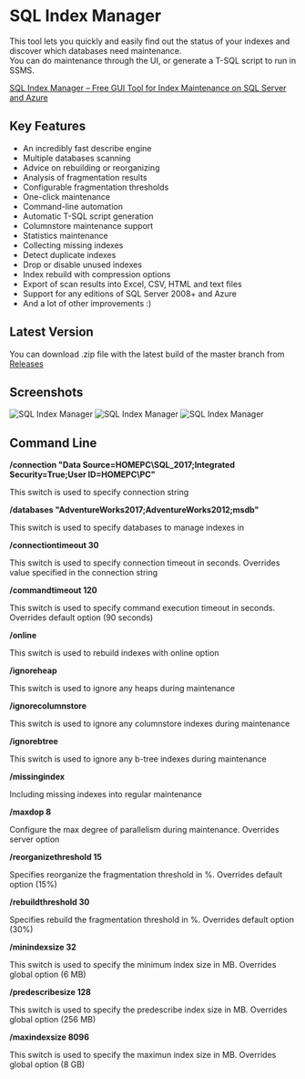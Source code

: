﻿# SQL Index Manager

This tool lets you quickly and easily find out the status of your indexes and discover which databases need maintenance.   
You can do maintenance through the UI, or generate a T-SQL script to run in SSMS.

[SQL Index Manager – Free GUI Tool for Index Maintenance on SQL Server and Azure](https://www.codeproject.com/Articles/5162340/SQL-Index-Manager-Free-GUI-Tool-for-Index-Maintena)

## Key Features

* An incredibly fast describe engine
* Multiple databases scanning
* Advice on rebuilding or reorganizing
* Analysis of fragmentation results
* Configurable fragmentation thresholds
* One-click maintenance
* Command-line automation
* Automatic T-SQL script generation
* Columnstore maintenance support
* Statistics maintenance
* Collecting missing indexes
* Detect duplicate indexes
* Drop or disable unused indexes
* Index rebuild with compression options
* Export of scan results into Excel, CSV, HTML and text files
* Support for any editions of SQL Server 2008+ and Azure
* And a lot of other improvements :)

## Latest Version

You can download .zip file with the latest build of the master branch from [Releases](https://github.com/sergeysyrovatchenko/SQLIndexManager/releases)

## Screenshots

![SQL Index Manager](https://habrastorage.org/webt/jw/8s/vk/jw8svkqqg0ybvtdgt1cdoiulxsm.png)
![SQL Index Manager](https://habrastorage.org/webt/oq/rf/br/oqrfbrezv3yay64mj4gzpt9cjei.png)
![SQL Index Manager](https://habrastorage.org/webt/gr/qb/sq/grqbsqiogtwyppsqulsc73p4fl0.png)

## Command Line

**/connection "Data Source=HOMEPC\SQL_2017;Integrated Security=True;User ID=HOMEPC\PC"**

This switch is used to specify connection string

**/databases "AdventureWorks2017;AdventureWorks2012;msdb"**

This switch is used to specify databases to manage indexes in

**/connectiontimeout 30**

This switch is used to specify connection timeout in seconds. Overrides value specified in the connection string

**/commandtimeout 120**

This switch is used to specify command execution timeout in seconds. Overrides default option (90 seconds)

**/online**

This switch is used to rebuild indexes with online option

**/ignoreheap**

This switch is used to ignore any heaps during maintenance

**/ignorecolumnstore**

This switch is used to ignore any columnstore indexes during maintenance

**/ignorebtree**

This switch is used to ignore any b-tree indexes during maintenance

**/missingindex**

Including missing indexes into regular maintenance

**/maxdop 8**

Configure the max degree of parallelism during maintenance. Overrides server option

**/reorganizethreshold 15**

Specifies reorganize the fragmentation threshold in %. Overrides default option (15%)

**/rebuildthreshold 30**

Specifies rebuild the fragmentation threshold in %. Overrides default option (30%)

**/minindexsize 32**

This switch is used to specify the minimum index size in MB. Overrides global option (6 MB)

**/predescribesize 128**

This switch is used to specify the predescribe index size in MB. Overrides global option (256 MB)

**/maxindexsize 8096**

This switch is used to specify the maximun index size in MB. Overrides global option (8 GB)

